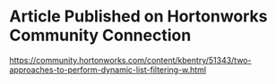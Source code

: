 # Article Published on Hortonworks Community Connection
https://community.hortonworks.com/content/kbentry/51343/two-approaches-to-perform-dynamic-list-filtering-w.html
